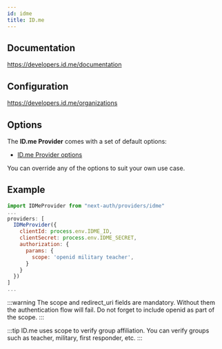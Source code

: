 ```yaml
---
id: idme
title: ID.me
---
```


## Documentation

https://developers.id.me/documentation

## Configuration

https://developers.id.me/organizations

## Options

The **ID.me Provider** comes with a set of default options:

- [ID.me Provider options](https://github.com/nextauthjs/next-auth/blob/main/packages/next-auth/src/providers/idme.ts)

You can override any of the options to suit your own use case.

## Example

```js
import IDMeProvider from "next-auth/providers/idme"
...
providers: [
  IDMeProvider({
    clientId: process.env.IDME_ID,
    clientSecret: process.env.IDME_SECRET,
    authorization: {
      params: {
        scope: 'openid military teacher',
      }
    }
  })
]
...
```

:::warning
The scope and redirect_uri fields are mandatory. Without them the authentication flow will fail. Do not forget to include openid as part of the scope.
:::

:::tip
ID.me uses scope to verify group affiliation. You can verify groups such as teacher, military, first responder, etc.
:::
